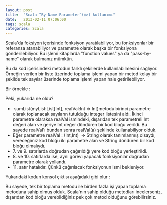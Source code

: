 ```yaml
---
layout: post
title:  "Scala “By-Name Parameter”(=>) kullanımı"
date:   2013-02-11 07:06:00
tags: scala
categories: Scala
---
```

Scala'da foksiyon içerisinde fonksiyon yaratılabiliyor, bu fonksiyonlar bir referansa atanabiliyor ve parametre olarak başka bir fonksiyona gönderilebiliyor. Bu işlemi kitaplarda "function values" ya da "pass-by-name" olarak bulmanız mümkün.

Bu da kod içerisindeki metodun farklı şekillerde kullanılabilmesini sağlıyor. Örneğin verilen bir liste üzerinde toplama işlemi yapan bir metod kolay bir şekilde tek sayılar üzerinde toplama işlemi yapan hale getirilebiliyor.

Bir örnekle :
<script src="https://gist.github.com/tolpp/6d2913979650da688359.js"></script>
Peki, yukarıda ne oldu?

*  sumList(myList:List[Int], realVal:Int => Int)metodu birinci parametre olarak toplanacak sayıların tutulduğu integer listesini aldı. İkinci parametre olaraksa realVal ismindeki, dışarıdan tek parametreli Int değeri alan ve geriye Int değer döndüren bir kod bloğu verildi. Bu sayede realVal'ı bundan sonra realVal(a) şeklinde kullanabiliyor olduk.
* Eğer parametre realVal : (Int,Int)  => String olarak tanımlanmış olsaydı, vereceğimiz kod bloğu iki parametre alan ve String döndüren bir kod bloğu olmalıydı.
* 7\. ve 9. satırlarda doğrudan çağırıldığı yere kod bloğu yerleştirildi.
* 8\. ve 10. satırlarda ise, aynı görevi yapacak fonksiyonlar doğrudan parametre olarak yollandı.
* 11\. satır hatalıdır. Çünkü çağırılacak fonksiyonun ismi bekleniyor.

Yukarıdaki kodun konsol çıktısı aşağıdaki gibi olur :
<script src="https://gist.github.com/tolpp/da8cafcdbcf96b022682.js"></script>

Bu sayede, tek bir toplama metodu ile birden fazla işi yapan toplama metoduna sahip olmuş olduk. Scala'nın sahip olduğu metodları incelerseniz, dışarıdan kod bloğu verebildiğiniz pek çok metod olduğunu görebilirsiniz.